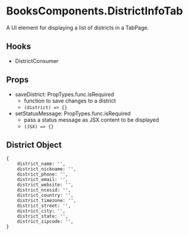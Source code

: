 # BooksComponents.DistrictInfoTab

A UI element for displaying a list of districts in a TabPage.

## Hooks

* DistrictConsumer

## Props

* saveDistrict: PropTypes.func.isRequired
   * function to save changes to a district
   * ```(district) => {}```
* setStatusMessage: PropTypes.func.isRequired
   * pass a status message as JSX content to be displayed
   * ```(JSX) => {}```

## District Object

```
{
	district_name: '',
	district_nickname: '',
	district_phone: '',
	district_email: '',
	district_website: '',
	district_ncesid: '',
	district_country: '',
	district_timezone: '',
	district_street: '',
	district_city: '',
	district_state: '',
	district_zipcode: '',
}
```
   